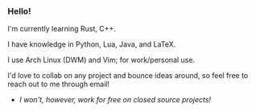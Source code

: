 ### Hello!

I'm currently learning Rust, C++.

I have knowledge in Python, Lua, Java, and LaTeX.

I use Arch Linux (DWM) and Vim; for work/personal use.

I'd love to collab on any project and bounce ideas around, so feel free to reach out to me through email!
  - *I won't, however, work for free on closed source projects!*

<!--
**carlos-miller-466/carlos-miller-466** is a ✨ _special_ ✨ repository because its `README.md` (this file) appears on your GitHub profile.

Here are some ideas to get you started:

- 🔭 I’m currently working on ...
- 🌱 I’m currently learning ...
- 👯 I’m looking to collaborate on ...
- 🤔 I’m looking for help with ...
- 💬 Ask me about ...
- 📫 How to reach me: ...
- 😄 Pronouns: ...
- ⚡ Fun fact: ...
-->
